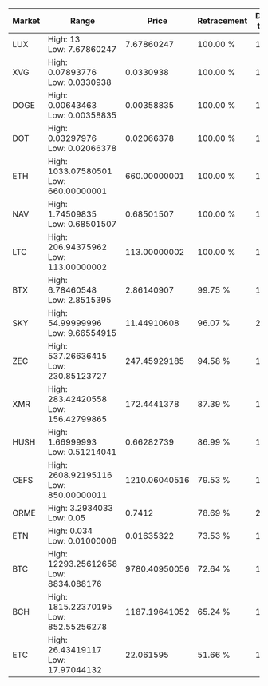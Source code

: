 | Market | Range | Price| Retracement | Doubles to 50% |
| --- | --- | --- | --- | --- |
| LUX | High: 13<br />Low: 7.67860247 | 7.67860247 | 100.00 % | 1.35 |
| XVG | High: 0.07893776<br />Low: 0.0330938 | 0.0330938 | 100.00 % | 1.69 |
| DOGE | High: 0.00643463<br />Low: 0.00358835 | 0.00358835 | 100.00 % | 1.40 |
| DOT | High: 0.03297976<br />Low: 0.02066378 | 0.02066378 | 100.00 % | 1.30 |
| ETH | High: 1033.07580501<br />Low: 660.00000001 | 660.00000001 | 100.00 % | 1.28 |
| NAV | High: 1.74509835<br />Low: 0.68501507 | 0.68501507 | 100.00 % | 1.77 |
| LTC | High: 206.94375962<br />Low: 113.00000002 | 113.00000002 | 100.00 % | 1.42 |
| BTX | High: 6.78460548<br />Low: 2.8515395 | 2.86140907 | 99.75 % | 1.68 |
| SKY | High: 54.99999996<br />Low: 9.66554915 | 11.44910608 | 96.07 % | 2.82 |
| ZEC | High: 537.26636415<br />Low: 230.85123727 | 247.45929185 | 94.58 % | 1.55 |
| XMR | High: 283.42420558<br />Low: 156.42799865 | 172.4441378 | 87.39 % | 1.28 |
| HUSH | High: 1.66999993<br />Low: 0.51214041 | 0.66282739 | 86.99 % | 1.65 |
| CEFS | High: 2608.92195116<br />Low: 850.00000011 | 1210.06040516 | 79.53 % | 1.43 |
| ORME | High: 3.2934033<br />Low: 0.05 | 0.7412 | 78.69 % | 2.26 |
| ETN | High: 0.034<br />Low: 0.01000006 | 0.01635322 | 73.53 % | 1.35 |
| BTC | High: 12293.25612658<br />Low: 8834.088176 | 9780.40950056 | 72.64 % | 1.08 |
| BCH | High: 1815.22370195<br />Low: 852.55256278 | 1187.19641052 | 65.24 % | 1.12 |
| ETC | High: 26.43419117<br />Low: 17.97044132 | 22.061595 | 51.66 % | 1.01 |
